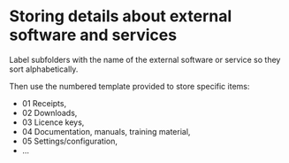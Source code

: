 # Storing details about external software and services

Label subfolders with the name of the external software or service so they sort alphabetically.

Then use the numbered template provided to store specific items:

- 01 Receipts,
- 02 Downloads,
- 03 Licence keys,
- 04 Documentation, manuals, training material,
- 05 Settings/configuration,
- ...
